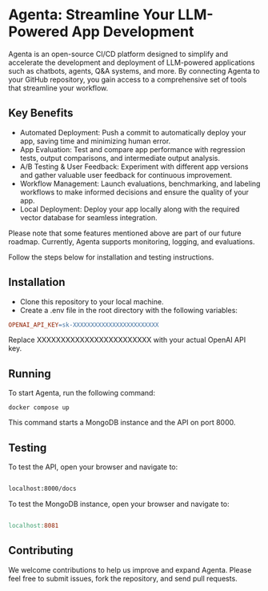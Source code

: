 # Agenta: Streamline Your LLM-Powered App Development

Agenta is an open-source CI/CD platform designed to simplify and accelerate the development and deployment of LLM-powered applications such as chatbots, agents, Q&A systems, and more. By connecting Agenta to your GitHub repository, you gain access to a comprehensive set of tools that streamline your workflow.

## Key Benefits
- Automated Deployment: Push a commit to automatically deploy your app, saving time and minimizing human error.
- App Evaluation: Test and compare app performance with regression tests, output comparisons, and intermediate output analysis.
- A/B Testing & User Feedback: Experiment with different app versions and gather valuable user feedback for continuous improvement.
- Workflow Management: Launch evaluations, benchmarking, and labeling workflows to make informed decisions and ensure the quality of your app.
- Local Deployment: Deploy your app locally along with the required vector database for seamless integration.

Please note that some features mentioned above are part of our future roadmap. Currently, Agenta supports monitoring, logging, and evaluations.

Follow the steps below for installation and testing instructions.

## Installation

- Clone this repository to your local machine.
- Create a .env file in the root directory with the following variables:

```makefile
OPENAI_API_KEY=sk-XXXXXXXXXXXXXXXXXXXXXXXX
```

Replace XXXXXXXXXXXXXXXXXXXXXXXX with your actual OpenAI API key.

## Running

To start Agenta, run the following command:

```docker compose up```

This command starts a MongoDB instance and the API on port 8000.

## Testing

To test the API, open your browser and navigate to:

```bash

localhost:8000/docs
```
To test the MongoDB instance, open your browser and navigate to:

```makefile

localhost:8081
```
## Contributing

We welcome contributions to help us improve and expand Agenta. Please feel free to submit issues, fork the repository, and send pull requests.
